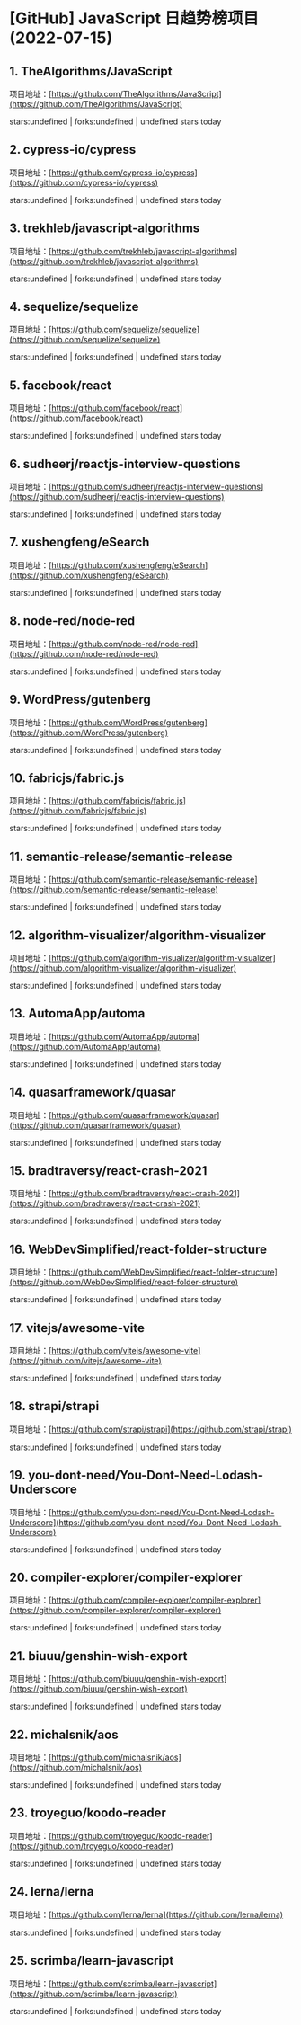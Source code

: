 # [GitHub] JavaScript 日趋势榜项目(2022-07-15)

## 1. TheAlgorithms/JavaScript 

项目地址：[https://github.com/TheAlgorithms/JavaScript](https://github.com/TheAlgorithms/JavaScript)

stars:undefined | forks:undefined | undefined stars today 



## 2. cypress-io/cypress 

项目地址：[https://github.com/cypress-io/cypress](https://github.com/cypress-io/cypress)

stars:undefined | forks:undefined | undefined stars today 



## 3. trekhleb/javascript-algorithms 

项目地址：[https://github.com/trekhleb/javascript-algorithms](https://github.com/trekhleb/javascript-algorithms)

stars:undefined | forks:undefined | undefined stars today 



## 4. sequelize/sequelize 

项目地址：[https://github.com/sequelize/sequelize](https://github.com/sequelize/sequelize)

stars:undefined | forks:undefined | undefined stars today 



## 5. facebook/react 

项目地址：[https://github.com/facebook/react](https://github.com/facebook/react)

stars:undefined | forks:undefined | undefined stars today 



## 6. sudheerj/reactjs-interview-questions 

项目地址：[https://github.com/sudheerj/reactjs-interview-questions](https://github.com/sudheerj/reactjs-interview-questions)

stars:undefined | forks:undefined | undefined stars today 



## 7. xushengfeng/eSearch 

项目地址：[https://github.com/xushengfeng/eSearch](https://github.com/xushengfeng/eSearch)

stars:undefined | forks:undefined | undefined stars today 



## 8. node-red/node-red 

项目地址：[https://github.com/node-red/node-red](https://github.com/node-red/node-red)

stars:undefined | forks:undefined | undefined stars today 



## 9. WordPress/gutenberg 

项目地址：[https://github.com/WordPress/gutenberg](https://github.com/WordPress/gutenberg)

stars:undefined | forks:undefined | undefined stars today 



## 10. fabricjs/fabric.js 

项目地址：[https://github.com/fabricjs/fabric.js](https://github.com/fabricjs/fabric.js)

stars:undefined | forks:undefined | undefined stars today 



## 11. semantic-release/semantic-release 

项目地址：[https://github.com/semantic-release/semantic-release](https://github.com/semantic-release/semantic-release)

stars:undefined | forks:undefined | undefined stars today 



## 12. algorithm-visualizer/algorithm-visualizer 

项目地址：[https://github.com/algorithm-visualizer/algorithm-visualizer](https://github.com/algorithm-visualizer/algorithm-visualizer)

stars:undefined | forks:undefined | undefined stars today 



## 13. AutomaApp/automa 

项目地址：[https://github.com/AutomaApp/automa](https://github.com/AutomaApp/automa)

stars:undefined | forks:undefined | undefined stars today 



## 14. quasarframework/quasar 

项目地址：[https://github.com/quasarframework/quasar](https://github.com/quasarframework/quasar)

stars:undefined | forks:undefined | undefined stars today 



## 15. bradtraversy/react-crash-2021 

项目地址：[https://github.com/bradtraversy/react-crash-2021](https://github.com/bradtraversy/react-crash-2021)

stars:undefined | forks:undefined | undefined stars today 



## 16. WebDevSimplified/react-folder-structure 

项目地址：[https://github.com/WebDevSimplified/react-folder-structure](https://github.com/WebDevSimplified/react-folder-structure)

stars:undefined | forks:undefined | undefined stars today 



## 17. vitejs/awesome-vite 

项目地址：[https://github.com/vitejs/awesome-vite](https://github.com/vitejs/awesome-vite)

stars:undefined | forks:undefined | undefined stars today 



## 18. strapi/strapi 

项目地址：[https://github.com/strapi/strapi](https://github.com/strapi/strapi)

stars:undefined | forks:undefined | undefined stars today 



## 19. you-dont-need/You-Dont-Need-Lodash-Underscore 

项目地址：[https://github.com/you-dont-need/You-Dont-Need-Lodash-Underscore](https://github.com/you-dont-need/You-Dont-Need-Lodash-Underscore)

stars:undefined | forks:undefined | undefined stars today 



## 20. compiler-explorer/compiler-explorer 

项目地址：[https://github.com/compiler-explorer/compiler-explorer](https://github.com/compiler-explorer/compiler-explorer)

stars:undefined | forks:undefined | undefined stars today 



## 21. biuuu/genshin-wish-export 

项目地址：[https://github.com/biuuu/genshin-wish-export](https://github.com/biuuu/genshin-wish-export)

stars:undefined | forks:undefined | undefined stars today 



## 22. michalsnik/aos 

项目地址：[https://github.com/michalsnik/aos](https://github.com/michalsnik/aos)

stars:undefined | forks:undefined | undefined stars today 



## 23. troyeguo/koodo-reader 

项目地址：[https://github.com/troyeguo/koodo-reader](https://github.com/troyeguo/koodo-reader)

stars:undefined | forks:undefined | undefined stars today 



## 24. lerna/lerna 

项目地址：[https://github.com/lerna/lerna](https://github.com/lerna/lerna)

stars:undefined | forks:undefined | undefined stars today 



## 25. scrimba/learn-javascript 

项目地址：[https://github.com/scrimba/learn-javascript](https://github.com/scrimba/learn-javascript)

stars:undefined | forks:undefined | undefined stars today 



